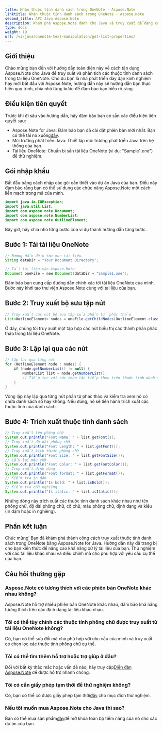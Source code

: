 ```yaml
---
title: Nhận thuộc tính danh sách trong OneNote - Aspose.Note
linktitle: Nhận thuộc tính danh sách trong OneNote - Aspose.Note
second_title: API Java Aspose.Note
description: Khám phá Aspose.Note dành cho Java và truy xuất dễ dàng các thuộc tính danh sách trong tài liệu OneNote. Nâng cao khả năng xử lý tài liệu của bạn với thư viện Java mạnh mẽ này.
type: docs
weight: 19
url: /vi/java/onenote-text-manipulation/get-list-properties/
---
```

## Giới thiệu
Chào mừng bạn đến với hướng dẫn toàn diện này về cách tận dụng Aspose.Note cho Java để truy xuất và phân tích các thuộc tính danh sách trong tài liệu OneNote. Cho dù bạn là nhà phát triển dày dạn kinh nghiệm hay mới bắt đầu với Aspose.Note, hướng dẫn này sẽ hướng dẫn bạn thực hiện quy trình, chia nhỏ từng bước để đảm bảo bạn hiểu rõ ràng.
## Điều kiện tiên quyết
Trước khi đi sâu vào hướng dẫn, hãy đảm bảo bạn có sẵn các điều kiện tiên quyết sau:
-  Aspose.Note for Java: Đảm bảo bạn đã cài đặt phiên bản mới nhất. Bạn có thể tải nó xuống[đây](https://releases.aspose.com/note/java/).
- Môi trường phát triển Java: Thiết lập môi trường phát triển Java trên hệ thống của bạn.
- Tài liệu OneNote: Chuẩn bị sẵn tài liệu OneNote (ví dụ: "Sample1.one") để thử nghiệm.
## Gói nhập khẩu
Bắt đầu bằng cách nhập các gói cần thiết vào dự án Java của bạn. Điều này đảm bảo rằng bạn có thể sử dụng các chức năng Aspose.Note một cách liền mạch trong mã của mình.
```java
import java.io.IOException;
import java.util.List;
import com.aspose.note.Document;
import com.aspose.note.NumberList;
import com.aspose.note.OutlineElement;
```

Bây giờ, hãy chia nhỏ từng bước của ví dụ thành hướng dẫn từng bước.

## Bước 1: Tải tài liệu OneNote

```java
// Đường dẫn đến thư mục tài liệu.
String dataDir = "Your Document Directory";

// Tải tài liệu vào Aspose.Note
Document oneFile = new Document(dataDir + "Sample1.one");
```

Đảm bảo bạn cung cấp đường dẫn chính xác tới tài liệu OneNote của mình. Bước này khởi tạo thư viện Aspose.Note cùng với tài liệu của bạn.

## Bước 2: Truy xuất bộ sưu tập nút

```java
// Truy xuất các nút bộ sưu tập của phần tử phác thảo
List<OutlineElement> nodes = oneFile.getChildNodes(OutlineElement.class);
```

Ở đây, chúng tôi truy xuất một tập hợp các nút biểu thị các thành phần phác thảo trong tài liệu OneNote.

## Bước 3: Lặp lại qua các nút

```java
// Lặp lại qua từng nút
for (OutlineElement node : nodes) {
    if (node.getNumberList() != null) {
        NumberList list = node.getNumberList();
        // Tiếp tục với các thao tác tiếp theo trên thuộc tính danh sách
    }
}
```

Vòng lặp này lặp qua từng nút phần tử phác thảo và kiểm tra xem nó có chứa danh sách số hay không. Nếu đúng, nó sẽ tiến hành trích xuất các thuộc tính của danh sách.

## Bước 4: Trích xuất thuộc tính danh sách

```java
// Truy xuất tên phông chữ
System.out.println("Font Name: " + list.getFont());
// Truy xuất độ dài phông chữ
System.out.println("Font Length: " + list.getFont());
// Truy xuất kích thước phông chữ
System.out.println("Font Size: " + list.getFontSize());
// Lấy lại màu chữ
System.out.println("Font Color: " + list.getFontColor());
// Truy xuất định dạng
System.out.println("Font format: " + list.getFormat());
// Kiểm tra in đậm
System.out.println("Is bold: " + list.isBold());
// Kiểm tra chữ nghiêng
System.out.println("Is italic: " + list.isItalic());
```

Những dòng này trích xuất các thuộc tính danh sách khác nhau như tên phông chữ, độ dài phông chữ, cỡ chữ, màu phông chữ, định dạng và kiểu (in đậm hoặc in nghiêng).

## Phần kết luận
Chúc mừng! Bạn đã khám phá thành công cách truy xuất thuộc tính danh sách trong OneNote bằng Aspose.Note for Java. Hướng dẫn này đã trang bị cho bạn kiến thức để nâng cao khả năng xử lý tài liệu của bạn. Thử nghiệm với các tài liệu khác nhau và điều chỉnh mã cho phù hợp với yêu cầu cụ thể của bạn.
## Câu hỏi thường gặp
### Aspose.Note có tương thích với các phiên bản OneNote khác nhau không?
Aspose.Note hỗ trợ nhiều phiên bản OneNote khác nhau, đảm bảo khả năng tương thích trên các định dạng tài liệu khác nhau.
### Tôi có thể tùy chỉnh các thuộc tính phông chữ được truy xuất từ tài liệu OneNote không?
Có, bạn có thể sửa đổi mã cho phù hợp với nhu cầu của mình và truy xuất có chọn lọc các thuộc tính phông chữ cụ thể.
### Tôi có thể tìm thêm hỗ trợ hoặc trợ giúp ở đâu?
 Đối với bất kỳ thắc mắc hoặc vấn đề nào, hãy truy cập[Diễn đàn Aspose.Note](https://forum.aspose.com/c/note/28) để được hỗ trợ nhanh chóng.
### Tôi có cần giấy phép tạm thời để thử nghiệm không?
 Có, bạn có thể có được giấy phép tạm thời[đây](https://purchase.aspose.com/temporary-license/) cho mục đích thử nghiệm.
### Nếu tôi muốn mua Aspose.Note cho Java thì sao?
 Bạn có thể mua sản phẩm[đây](https://purchase.aspose.com/buy)để mở khóa toàn bộ tiềm năng của nó cho các dự án của bạn.